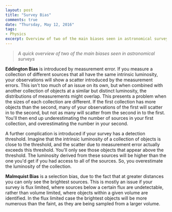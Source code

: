 ```yaml
---
layout: post
title: "Survey Bias"
comments: true
date: "Thursday, May 12, 2016"
tags:
- Physics
excerpt: Overview of two of the main biases seen in astronomical surveys
---
```


> *A quick overview of two of the main biases seen in astronomical surveys*

**Eddington Bias** is introduced by measurement error. If you measure a collection of different sources that all have the same intrinsic luminosity, your observations will show a scatter introduced by the measurement errors. This isn't too much of an issue on its own, but when combined with another collection of objects at a similar but distinct luminosity, the distributions of measurements might overlap. This presents a problem when the sizes of each collection are different. If the first collection has more objects than the second, many of your observations of the first will scatter in to the second, but not as many will scatter from the second in to the first. You'll then end up underestimating the number of sources in your first collection, and overestimating the number in your second.

A further complication is introduced if your survey has a detection threshold. Imagine that the intrinsic luminosity of a collection of objects is close to the threshold, and the scatter due to measurement error actually exceeds this threshold. You'll only see those objects that appear above the threshold. The luminosity derived from these sources will be higher than the one you'd get if you had access to all of the sources. So, you overestimate the luminosity of the collection.

**Malmquist Bias** is a selection bias, due to the fact that at greater distances you can only see the brightest sources. This is mostly an issue if your survey is flux limited, where sources below a certain flux are undetectable, rather than volume limited, where objects within a given volume are identified. In the flux limited case the brightest objects will be more numerous than the faint, as they are being sampled from a larger volume.
